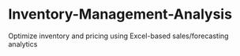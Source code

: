 # Inventory-Management-Analysis
Optimize inventory and pricing using Excel-based sales/forecasting analytics 
